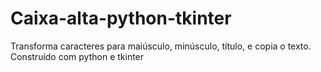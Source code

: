 # Caixa-alta-python-tkinter
Transforma caracteres para maiúsculo, minúsculo, título, e copia o texto. Construído com python e tkinter
